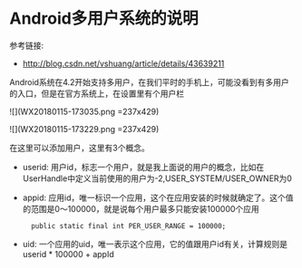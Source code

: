 # Android多用户系统的说明

参考链接:	

* <http://blog.csdn.net/vshuang/article/details/43639211>

Android系统在4.2开始支持多用户，在我们平时的手机上，可能没看到有多用户的入口，但是在官方系统上，在设置里有个用户栏

 ![](WX20180115-173035.png =237x429) 

 ![](WX20180115-173229.png =237x429)

在这里可以添加用户，这里有3个概念。

* userid: 用户id，标志一个用户，就是我上面说的用户的概念，比如在UserHandle中定义当前使用的用户为-2,USER_SYSTEM/USER_OWNER为0

* appid: 应用id，唯一标识一个应用，这个在应用安装的时候就确定了。这个值的范围是0～100000，就是说每个用户最多只能安装100000个应用
	
    	public static final int PER_USER_RANGE = 100000;

* uid: 一个应用的uid，唯一表示这个应用，它的值跟用户id有关，计算规则是userid * 100000 + appId